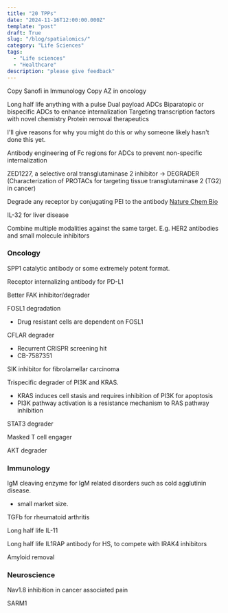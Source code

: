 ```yaml
---
title: "20 TPPs"
date: "2024-11-16T12:00:00.000Z"
template: "post"
draft: True
slug: "/blog/spatialomics/"
category: "Life Sciences"
tags:
  - "Life sciences"
  - "Healthcare"
description: "please give feedback"
---
```


Copy Sanofi in Immunology
Copy AZ in oncology

Long half life anything with a pulse
Dual payload ADCs
Biparatopic or bispecific ADCs to enhance internalization
Targeting transcription factors with novel chemistry
Protein removal therapeutics

I'll give reasons for why you might do this or why someone likely hasn't done this yet.

Antibody engineering of Fc regions for ADCs to prevent non-specific internalization

ZED1227, a selective oral transglutaminase 2 inhibitor -> DEGRADER (Characterization of PROTACs for targeting tissue transglutaminase 2 (TG2) in cancer)


Degrade any receptor by conjugating PEI to the antibody [Nature Chem Bio](https://www.nature.com/articles/s41589-024-01803-1)

IL-32 for liver disease

Combine multiple modalities against the same target. E.g. HER2 antibodies and small molecule inhibitors

### Oncology

SPP1 catalytic antibody or some extremely potent format. 

Receptor internalizing antibody for PD-L1

Better FAK inhibitor/degrader

FOSL1 degradation
- Drug resistant cells are dependent on FOSL1

CFLAR degrader
 - Recurrent CRISPR screening hit
 - CB-7587351 

SIK inhibitor for fibrolamellar carcinoma

Trispecific degrader of PI3K and KRAS. 
- KRAS induces cell stasis and requires inhibition of PI3K for apoptosis
- PI3K pathway activation is a resistance mechanism to RAS pathway inhibition

STAT3 degrader

Masked T cell engager

AKT degrader

### Immunology

IgM cleaving enzyme for IgM related disorders such as cold agglutinin disease.
- small market size. 

TGFb for rheumatoid arthritis

Long half life IL-11

Long half life IL1RAP antibody for HS, to compete with IRAK4 inhibitors

Amyloid removal

### Neuroscience

Nav1.8 inhibition in cancer associated pain

SARM1

